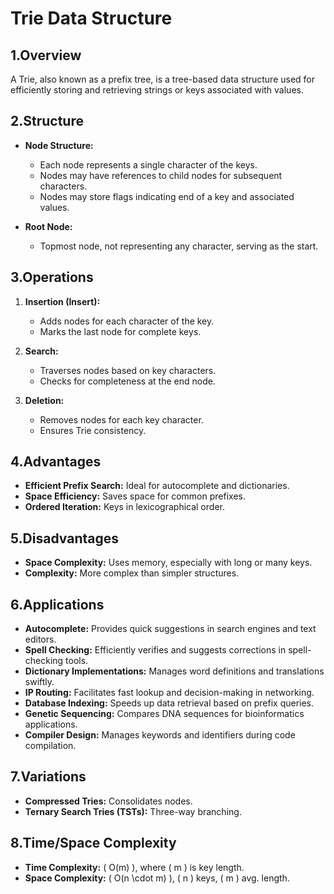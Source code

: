 # Trie Data Structure

## 1.Overview

A Trie, also known as a prefix tree, is a tree-based data structure used for efficiently storing and retrieving strings or keys associated with values.

## 2.Structure

- **Node Structure:**

  - Each node represents a single character of the keys.
  - Nodes may have references to child nodes for subsequent characters.
  - Nodes may store flags indicating end of a key and associated values.

- **Root Node:**
  - Topmost node, not representing any character, serving as the start.

## 3.Operations

1. **Insertion (Insert):**

   - Adds nodes for each character of the key.
   - Marks the last node for complete keys.

2. **Search:**

   - Traverses nodes based on key characters.
   - Checks for completeness at the end node.

3. **Deletion:**
   - Removes nodes for each key character.
   - Ensures Trie consistency.

## 4.Advantages

- **Efficient Prefix Search:** Ideal for autocomplete and dictionaries.
- **Space Efficiency:** Saves space for common prefixes.
- **Ordered Iteration:** Keys in lexicographical order.

## 5.Disadvantages

- **Space Complexity:** Uses memory, especially with long or many keys.
- **Complexity:** More complex than simpler structures.

## 6.Applications

- **Autocomplete:** Provides quick suggestions in search engines and text editors.
- **Spell Checking:** Efficiently verifies and suggests corrections in spell-checking tools.
- **Dictionary Implementations:** Manages word definitions and translations swiftly.
- **IP Routing:** Facilitates fast lookup and decision-making in networking.
- **Database Indexing:** Speeds up data retrieval based on prefix queries.
- **Genetic Sequencing:** Compares DNA sequences for bioinformatics applications.
- **Compiler Design:** Manages keywords and identifiers during code compilation.

## 7.Variations

- **Compressed Tries:** Consolidates nodes.
- **Ternary Search Tries (TSTs):** Three-way branching.

## 8.Time/Space Complexity

- **Time Complexity:** \( O(m) \), where \( m \) is key length.
- **Space Complexity:** \( O(n \cdot m) \), \( n \) keys, \( m \) avg. length.
